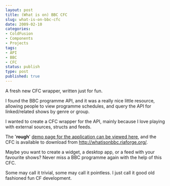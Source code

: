 ```yaml
---
layout: post
title: (What is on) BBC CFC
slug: what-is-on-bbc-cfc
date: 2009-02-10
categories:
- ColdFusion
- Components
- Projects
tags:
- API
- BBC
- CFC
status: publish
type: post
published: true
---
```

<p>A fresh new CFC wrapper, written just for fun.</p>
<p>I found the BBC programme API, and it was a really nice little resource, allowing people to view programme schedules, and query the API for linked/related shows by genre or group.</p>
<p>I wanted to create a CFC wrapper for the API, mainly because I love playing with external sources, structs and feeds.</p>
<p>The '<strong>rough</strong>' <a title="(What is on) BBC CFC" href="http://www.mattgifford.co.uk/projectLibrary/BBCAPI/">demo page for the application can be viewed here</a>, and the CFC is available to download from <a title="Download the project from riaforge" href="http://whatisonbbc.riaforge.org/" target="_blank">http://whatisonbbc.riaforge.org/</a>.</p>
<p>Maybe you want to create a widget, a desktop app, or a feed with your favourite shows? Never miss a BBC programme again with the help of this CFC.</p>
<p>Some may call it trivial, some may call it pointless. I just call it good old fashioned fun CF development.</p>
